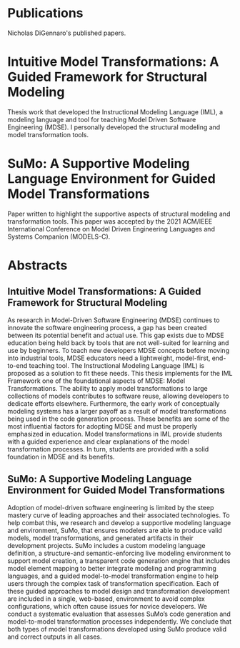# Publications

Nicholas DiGennaro's published papers.

# Intuitive Model Transformations: A Guided Framework for Structural Modeling

Thesis work that developed the Instructional Modeling Language (IML), a modeling language and tool for teaching Model Driven Software Engineering (MDSE). I personally developed the structural modeling and model transformation tools.

# SuMo: A Supportive Modeling Language Environment for Guided Model Transformations

Paper written to highlight the supportive aspects of structural modeling and transformation tools. This paper was accepted by the 2021 ACM/IEEE International Conference on Model Driven Engineering Languages and Systems Companion (MODELS-C).

# Abstracts
## Intuitive Model Transformations: A Guided Framework for Structural Modeling
As research in Model-Driven Software Engineering (MDSE) continues to innovate the software engineering process, a gap has been created between its potential benefit and actual use. This gap exists due to MDSE education being held back by tools that are not well-suited for learning and use by beginners. To teach new developers MDSE concepts before moving into industrial tools, MDSE educators need a lightweight, model-first, end-to-end teaching tool. The Instructional Modeling Language (IML) is proposed as a solution to fit these needs. This thesis implements for the IML Framework one of the foundational aspects of MDSE: Model Transformations. The ability to apply model transformations to large collections of models contributes to software reuse, allowing developers to dedicate efforts elsewhere. Furthermore, the early work of conceptually modeling systems has a larger payoff as a result of model transformations being used in the code generation process. These benefits are some of the most influential factors for adopting MDSE and must be properly emphasized in education. Model transformations in IML provide students with a guided experience and clear explanations of the model transformation processes. In turn, students are provided with a solid foundation in MDSE and its benefits.

## SuMo: A Supportive Modeling Language Environment for Guided Model Transformations
Adoption of model-driven software engineering is limited by the steep mastery curve of leading approaches and their associated technologies. To help combat this, we research and develop a supportive modeling language and environment, SuMo, that ensures modelers are able to produce valid models, model transformations, and generated artifacts in their development projects. SuMo includes a custom modeling language definition, a structure-and semantic-enforcing live modeling environment to support model creation, a transparent code generation engine that includes model element mapping to better integrate modeling and programming languages, and a guided model-to-model transformation engine to help users through the complex task of transformation specification. Each of these guided approaches to model design and transformation development are included in a single, web-based, environment to avoid complex configurations, which often cause issues for novice developers. We conduct a systematic evaluation that assesses SuMo’s code generation and model-to-model transformation processes independently. We conclude that both types of model transformations developed using SuMo produce valid and correct outputs in all cases.
